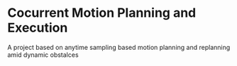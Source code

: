 # Cocurrent Motion Planning and Execution
A project based on anytime sampling based motion planning and replanning amid dynamic obstalces
